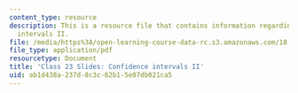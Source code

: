 ```yaml
---
content_type: resource
description: This is a resource file that contains information regarding confidence
  intervals II.
file: /media/https%3A/open-learning-course-data-rc.s3.amazonaws.com/18-05-introduction-to-probability-and-statistics-spring-2014/ab1d438a237d8c3c62b15e07db021ca5_MIT18_05S14_class23slides.pdf
file_type: application/pdf
resourcetype: Document
title: 'Class 23 Slides: Confidence intervals II'
uid: ab1d438a-237d-8c3c-62b1-5e07db021ca5
---
```

